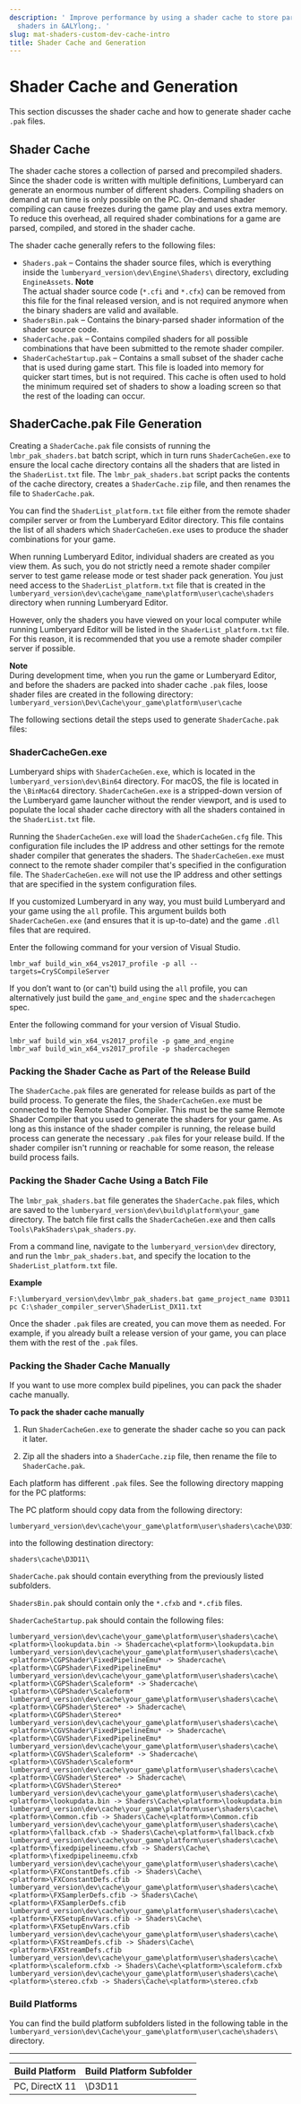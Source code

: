 ```yaml
---
description: ' Improve performance by using a shader cache to store parsed and precompiled
  shaders in &ALYlong;. '
slug: mat-shaders-custom-dev-cache-intro
title: Shader Cache and Generation
---
```

# Shader Cache and Generation<a name="mat-shaders-custom-dev-cache-intro"></a>

This section discusses the shader cache and how to generate shader cache `.pak` files\.

## Shader Cache<a name="mat-shaders-custom-dev-cache"></a>

The shader cache stores a collection of parsed and precompiled shaders\. Since the shader code is written with multiple definitions, Lumberyard can generate an enormous number of different shaders\. Compiling shaders on demand at run time is only possible on the PC\. On\-demand shader compiling can cause freezes during the game play and uses extra memory\. To reduce this overhead, all required shader combinations for a game are parsed, compiled, and stored in the shader cache\.

The shader cache generally refers to the following files:
+ `Shaders.pak` – Contains the shader source files, which is everything inside the `lumberyard_version\dev\Engine\Shaders\` directory, excluding `EngineAssets`\. 
**Note**  
The actual shader source code \(`*.cfi` and `*.cfx`\) can be removed from this file for the final released version, and is not required anymore when the binary shaders are valid and available\.
+ `ShadersBin.pak` – Contains the binary\-parsed shader information of the shader source code\.
+ `ShaderCache.pak` – Contains compiled shaders for all possible combinations that have been submitted to the remote shader compiler\. 
+ `ShaderCacheStartup.pak` – Contains a small subset of the shader cache that is used during game start\. This file is loaded into memory for quicker start times, but is not required\. This cache is often used to hold the minimum required set of shaders to show a loading screen so that the rest of the loading can occur\.

## ShaderCache\.pak File Generation<a name="mat-shaders-custom-dev-cache-generation"></a>

Creating a `ShaderCache.pak` file consists of running the `lmbr_pak_shaders.bat` batch script, which in turn runs `ShaderCacheGen.exe` to ensure the local cache directory contains all the shaders that are listed in the `ShaderList.txt` file\. The `lmbr_pak_shaders.bat` script packs the contents of the cache directory, creates a `ShaderCache.zip` file, and then renames the file to `ShaderCache.pak`\.

You can find the `ShaderList_platform.txt` file either from the remote shader compiler server or from the Lumberyard Editor directory\. This file contains the list of all shaders which `ShaderCacheGen.exe` uses to produce the shader combinations for your game\.

When running Lumberyard Editor, individual shaders are created as you view them\. As such, you do not strictly need a remote shader compiler server to test game release mode or test shader pack generation\. You just need access to the `ShaderList_platform.txt` file that is created in the `lumberyard_version\dev\cache\game_name\platform\user\cache\shaders` directory when running Lumberyard Editor\. 

However, only the shaders you have viewed on your local computer while running Lumberyard Editor will be listed in the `ShaderList_platform.txt` file\. For this reason, it is recommended that you use a remote shader compiler server if possible\.

**Note**  
During development time, when you run the game or Lumberyard Editor, and before the shaders are packed into shader cache `.pak` files, loose shader files are created in the following directory: `lumberyard_version\Dev\Cache\your_game\platform\user\cache`

The following sections detail the steps used to generate `ShaderCache.pak` files:

### ShaderCacheGen\.exe<a name="mat-shaders-custom-dev-cache-generation-1"></a>

Lumberyard ships with `ShaderCacheGen.exe`, which is located in the `lumberyard_version\dev\Bin64` directory\. For macOS, the file is located in the `\BinMac64` directory\. `ShaderCacheGen.exe` is a stripped\-down version of the Lumberyard game launcher without the render viewport, and is used to populate the local shader cache directory with all the shaders contained in the `ShaderList.txt` file\.

Running the `ShaderCacheGen.exe` will load the `ShaderCacheGen.cfg` file\. This configuration file includes the IP address and other settings for the remote shader compiler that generates the shaders\. The `ShaderCacheGen.exe` must connect to the remote shader compiler that's specified in the configuration file\. The `ShaderCacheGen.exe` will not use the IP address and other settings that are specified in the system configuration files\.

If you customized Lumberyard in any way, you must build Lumberyard and your game using the `all` profile\. This argument builds both `ShaderCacheGen.exe` \(and ensures that it is up\-to\-date\) and the game `.dll` files that are required\. 

Enter the following command for your version of Visual Studio\.

```
lmbr_waf build_win_x64_vs2017_profile -p all --targets=CrySCompileServer
```

If you don’t want to \(or can't\) build using the `all` profile, you can alternatively just build the `game_and_engine` spec and the `shadercachegen` spec\.

Enter the following command for your version of Visual Studio\.

```
lmbr_waf build_win_x64_vs2017_profile -p game_and_engine
lmbr_waf build_win_x64_vs2017_profile -p shadercachegen
```

### Packing the Shader Cache as Part of the Release Build<a name="packing-shader-cache-as-part-of-release-build"></a>

The `ShaderCache.pak` files are generated for release builds as part of the build process\. To generate the files, the `ShaderCacheGen.exe` must be connected to the Remote Shader Compiler\. This must be the same Remote Shader Compiler that you used to generate the shaders for your game\. As long as this instance of the shader compiler is running, the release build process can generate the necessary `.pak` files for your release build\. If the shader compiler isn't running or reachable for some reason, the release build process fails\. 

### Packing the Shader Cache Using a Batch File<a name="mat-shaders-custom-dev-cache-generation-4"></a>

The `lmbr_pak_shaders.bat` file generates the `ShaderCache.pak` files, which are saved to the `lumberyard_version\dev\build\platform\your_game` directory\. The batch file first calls the `ShaderCacheGen.exe` and then calls `Tools\PakShaders\pak_shaders.py`\.

From a command line, navigate to the `lumberyard_version\dev` directory, and run the `lmbr_pak_shaders.bat`, and specify the location to the `ShaderList_platform.txt` file\. 

**Example**  

```
F:\lumberyard_version\dev\lmbr_pak_shaders.bat game_project_name D3D11 pc C:\shader_compiler_server\ShaderList_DX11.txt
```

Once the shader `.pak` files are created, you can move them as needed\. For example, if you already built a release version of your game, you can place them with the rest of the `.pak` files\.

### Packing the Shader Cache Manually<a name="mat-shaders-custom-dev-cache-generation-manual"></a>

If you want to use more complex build pipelines, you can pack the shader cache manually\. 

**To pack the shader cache manually**

1. Run `ShaderCacheGen.exe` to generate the shader cache so you can pack it later\.

1. Zip all the shaders into a `ShaderCache.zip` file, then rename the file to `ShaderCache.pak`\.

Each platform has different `.pak` files\. See the following directory mapping for the PC platforms:

The PC platform should copy data from the following directory:

```
lumberyard_version\dev\cache\your_game\platform\user\shaders\cache\D3D11\
```

into the following destination directory:

```
shaders\cache\D3D11\
```

`ShaderCache.pak` should contain everything from the previously listed subfolders\.

`ShadersBin.pak` should contain only the `*.cfxb` and `*.cfib` files\.

`ShaderCacheStartup.pak` should contain the following files:

```
lumberyard_version\dev\cache\your_game\platform\user\shaders\cache\<platform>\lookupdata.bin -> Shadercache\<platform>\lookupdata.bin
lumberyard_version\dev\cache\your_game\platform\user\shaders\cache\<platform>\CGPShader\FixedPipelineEmu* -> Shadercache\<platform>\CGPShader\FixedPipelineEmu*
lumberyard_version\dev\cache\your_game\platform\user\shaders\cache\<platform>\CGPShader\Scaleform* -> Shadercache\<platform>\CGPShader\Scaleform*
lumberyard_version\dev\cache\your_game\platform\user\shaders\cache\<platform>\CGPShader\Stereo* -> Shadercache\<platform>\CGPShader\Stereo*
lumberyard_version\dev\cache\your_game\platform\user\shaders\cache\<platform>\CGVShader\FixedPipelineEmu* -> Shadercache\<platform>\CGVShader\FixedPipelineEmu*
lumberyard_version\dev\cache\your_game\platform\user\shaders\cache\<platform>\CGVShader\Scaleform* -> Shadercache\<platform>\CGVShader\Scaleform*
lumberyard_version\dev\cache\your_game\platform\user\shaders\cache\<platform>\CGVShader\Stereo* -> Shadercache\<platform>\CGVShader\Stereo*
lumberyard_version\dev\cache\your_game\platform\user\shaders\cache\<platform>\lookupdata.bin -> Shaders\Cache\<platform>\lookupdata.bin
lumberyard_version\dev\cache\your_game\platform\user\shaders\cache\<platform>\Common.cfib -> Shaders\Cache\<platform>\Common.cfib
lumberyard_version\dev\cache\your_game\platform\user\shaders\cache\<platform>\fallback.cfxb -> Shaders\Cache\<platform>\fallback.cfxb
lumberyard_version\dev\cache\your_game\platform\user\shaders\cache\<platform>\fixedpipelineemu.cfxb -> Shaders\Cache\<platform>\fixedpipelineemu.cfxb
lumberyard_version\dev\cache\your_game\platform\user\shaders\cache\<platform>\FXConstantDefs.cfib -> Shaders\Cache\<platform>\FXConstantDefs.cfib
lumberyard_version\dev\cache\your_game\platform\user\shaders\cache\<platform>\FXSamplerDefs.cfib -> Shaders\Cache\<platform>\FXSamplerDefs.cfib
lumberyard_version\dev\cache\your_game\platform\user\shaders\cache\<platform>\FXSetupEnvVars.cfib -> Shaders\Cache\<platform>\FXSetupEnvVars.cfib
lumberyard_version\dev\cache\your_game\platform\user\shaders\cache\<platform>\FXStreamDefs.cfib -> Shaders\Cache\<platform>\FXStreamDefs.cfib
lumberyard_version\dev\cache\your_game\platform\user\shaders\cache\<platform>\scaleform.cfxb -> Shaders\Cache\<platform>\scaleform.cfxb
lumberyard_version\dev\cache\your_game\platform\user\shaders\cache\<platform>\stereo.cfxb -> Shaders\Cache\<platform>\stereo.cfxb
```

### Build Platforms<a name="mat-shaders-custom-dev-cache-generation-platforms"></a>

You can find the build platform subfolders listed in the following table in the `lumberyard_version\dev\Cache\your_game\platform\user\cache\shaders\` directory\.

 


****  

| Build Platform | Build Platform Subfolder | 
| --- | --- | 
| PC, DirectX 11 | \\D3D11 | 